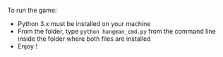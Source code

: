 To run the game:
- Python 3.x must be installed on your machine
- From the folder, type ```python hangman_cmd.py``` from the command line inside the folder where both files are installed
- Enjoy !